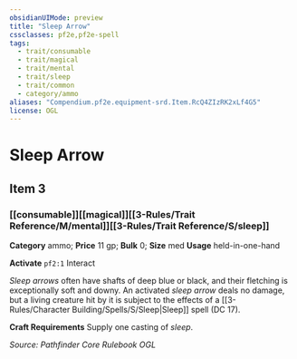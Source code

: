```yaml
---
obsidianUIMode: preview
title: "Sleep Arrow"
cssclasses: pf2e,pf2e-spell
tags:
  - trait/consumable
  - trait/magical
  - trait/mental
  - trait/sleep
  - trait/common
  - category/ammo
aliases: "Compendium.pf2e.equipment-srd.Item.RcQ4ZIzRK2xLf4G5"
license: OGL
---
```

# Sleep Arrow
## Item 3
### [[consumable]][[magical]][[3-Rules/Trait Reference/M/mental]][[3-Rules/Trait Reference/S/sleep]]

**Category** ammo; 
**Price** 11 gp; 
**Bulk** 0; **Size** med
**Usage** held-in-one-hand

**Activate** `pf2:1` Interact

_Sleep arrows_ often have shafts of deep blue or black, and their fletching is exceptionally soft and downy. An activated _sleep arrow_ deals no damage, but a living creature hit by it is subject to the effects of a [[3-Rules/Character Building/Spells/S/Sleep|Sleep]] spell (DC 17).

**Craft Requirements** Supply one casting of _sleep_.

*Source: Pathfinder Core Rulebook*
*OGL*